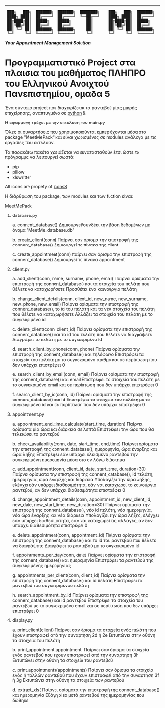 ______________________________________________________________________________________________

     ███╗   ███╗  ███████╗  ███████╗  ████████╗    ███╗   ███╗  ███████╗    
     ████╗ ████║  ██╔════╝  ██╔════╝  ╚══██╔══╝    ████╗ ████║  ██╔════╝     
     ██╔████╔██║  █████╗    █████╗       ██║       ██╔████╔██║  █████╗       
     ██║╚██╔╝██║  ██╔══╝    ██╔══╝       ██║       ██║╚██╔╝██║  ██╔══╝       
     ██║ ╚═╝ ██║  ███████╗  ███████╗     ██║       ██║ ╚═╝ ██║  ███████╗    
     ╚═╝     ╚═╝  ╚══════╝  ╚══════╝     ╚═╝       ╚═╝     ╚═╝  ╚══════╝    

_____________________________Your Appointment Management Solution_____________________________

# Προγραμματιστικό Project στα πλαισια του μαθήματος ΠΛΗΠΡΟ  του Ελληνικού Ανοιχτού Πανεπιστημίου, ομαδα 5

Ένα σύντομο project που διαχειρίζεται τα ραντεβού μίας μικρής επιχείρησης, αναπτυγμένο σε [python](https://img.icons8.com/?size=100&id=13441&format=png&color=000000) & [](https://img.icons8.com/?size=100&id=VMRAbKfEzssG&format=png&color=FAB005)

Η εφαρμογή τρέχει με την εκτέλεση του main.py

Όλες οι συναρτήσεις που χρησιμοποιούνται εμπεριέχονται μέσα στο package "MeetMePack" και είναι χωρισμένες σε modules ανάλογα με τις εργασίες που εκτελούν. 

Τα παρακάτω πακέτα χρειάζεται να εκγατασταθούν έτσι ώστε το πρόγραμμα να λειτουργεί σωστά:
 - pip
 - pillow
 - xlswritter

All icons are propety of [icons8](https://icons8.com/icons)

Η διάρθρωση του package, των modules και των fuction είναι:

MeetMePack 


  1. database.py
 
     a. connent_database()
        Δημιουργεί/συνδέει την βάση δεδομένων με όνομα "MeetMe_database.db"

     b. create_client(conn) 
        Παίρνει σαν όρισμα την επιστροφή της connent_database() 
        Δημιουργεί το πίνακα της client

     c. create_appointment(conn)
        παίρνει σαν όρισμα την επιστροφή της connent_database()
        Δημιουργεί το πίνακα appointment


  2. client.py
	
     a. add_client(conn, name, surname, phone, email)
        Παίρνει ορίσματα την επιστροφή της connent_database() και τα στοιχεία του πελάτη που θέλετε να καταχωρήσετε
        Προσθέτει ένα καινούργιο πελάτη

     b. change_client_details(conn, client_id, new_name, new_surname, new_phone, new_email)
        Παίρνει ορίσματα την επιστροφή της connent_database(), το id του πελάτη και τα νέα στοιχεία του πελάτη που θέλετε να καταχωρήσετε
        Αλλάζει τα στοιχεία του πελάτη με το συγκεκριμένο id

     c. delete_client(conn, client_id)
        Παίρνει ορίσματα την επιστροφή της connent_database() και το id του πελάτη που θέλετε να διαγράψετε
       Διαγράφει το πελάτη με το συγκεκριμένο id

     d. search_client_by_phone(conn, phone)
        Παίρνει ορίσματα την επιστροφή της connent_database() και τηλέφωνο 
	Επιστρέφει τα στοιχεία του πελάτη με το συγκεκριμένο αριθμό και σε περίπτωση που δεν υπάρχει επιστρέφει 0

     e. search_client_by_email(conn, email)
        Παίρνει ορίσματα την επιστροφή της connent_database() και email
	Επιστρέφει τα στοιχεία του πελάτη με το συγκεκριμένο email και σε περίπτωση που δεν υπάρχει επιστρέφει 0

     f. search_client_by_id(conn, id)
	Παίρνει ορίσματα την επιστροφή της connent_database() και id
	Επιστρέφει τα στοιχεία του πελάτη με το συγκεκριμένο id και σε περίπτωση που δεν υπάρχει επιστρέφει 0

    

  3. appointment.py

     a. appointment_end_time_calculate(start_time, duration)
	Παίρνει ορίσματα μία ώρα και διάρκεια σε λεπτά
        Επιστρέφει την ώρα που θα τελειώσει το ραντεβού

     b. check_availability(conn, date, start_time, end_time)
	Παίρνει ορίσματα την επιστροφή της connent_database(), ημερομηνία, ώρα έναρξης και ώρα λήξης
        Επιστρέφει εάν υπάρχει κλεισμένο ραντεβού την συγκεκριμένη ημερομηνία μέσα στο εν λόγω διάστημα

     c. add_appointment(conn, client_id, date, start_time, duration=30)
        Παίρνει ορίσματα την επιστροφή της connent_database(), id πελάτη, ημερομηνία, ώρα έναρξης και διάρκεια
        Υπολογίζει την ώρα λήξης, ελέγχει εάν υπάρχει διαθεσιμότητα, εάν ναι καταχωρεί το καινούργιο ραντεβού, αν δεν υπάρχει διαθεσιμότητα επιστρέφει 0

     d. change_appointment_details(conn, appointment_id, new_client_id,  new_date, new_start_time, new_duration=30)
        Παίρνει ορίσματα την επιστροφή της connent_database(), νέο id πελάτη, νέα ημερομηνία, νέα ώρα έναρξης και νέα διάρκεια
        Υπολογίζει την ώρα λήξης, ελέγχει εάν υπάρχει διαθεσιμότητα, εάν ναι καταχωρεί τις αλλαγές, αν δεν υπάρχει διαθεσιμότητα επιστρέφει 0

     e. delete_appointment(conn, appointment_id)
        Παίρνει ορίσματα την επιστροφή της connent_database() και το id του ραντεβού που θέλετε να διαγράψετε
       Διαγράφει το ραντεβού με το συγκεκριμένο id

     f. appointments_per_day(conn, date)
        Παίρνει ορίσματα την επιστροφή της connent_database() και ημερομηνία
        Επιστρέφει τα ραντεβού της συγκεκριμένης ημερομηνίας

     g. appointments_per_client(conn, client_id)
        Παίρνει ορίσματα την επιστροφή της connent_database() και id πελάτη
        Επιστρέφει τα ραντεβού του συγκεκριμένου πελάτη

     h. search_appointment_by_id
        Παίρνει ορίσματα την επιστροφή της connent_database() και id ραντεβού
	Επιστρέφει τα στοιχεία του ραντεβού με το συγκεκριμένο email και σε περίπτωση που δεν υπάρχει επιστρέφει 0


  4. display.py

     a. print_client(client)
	Παίρνει σαν όρισμα τα στοιχεία ενός πελάτη που έχουν επιστραφεί από την συναρτηση 2d ή 2e
	Εκτυπώνει στην οθόνη τα στοιχεία του πελάτη

     b. print_appointment(appointment)
	Παίρνει σαν όρισμα τα στοιχεία ενός ραντεβού που έχουν επιστραφεί από την συναρτηση 3h
	Εκτυπώνει στην οθόνη τα στοιχεία του ραντεβού

     c. print_appointments(appointments)
	Παίρνει σαν όρισμα τα στοιχεία ενός ή πολλών ραντεβού που έχουν επιστραφεί από την συναρτηση 3f ή 3g
	Εκτυπώνει στην οθόνη τα στοιχεία των ραντεβού

     d. extract_xls(
	Παίρνει ορίσματα την επιστροφή της connent_database() και ημερομηνία
	Εξάγη xlsx μετά ραντεβού της ημερομηνίας που δώθηκε 

